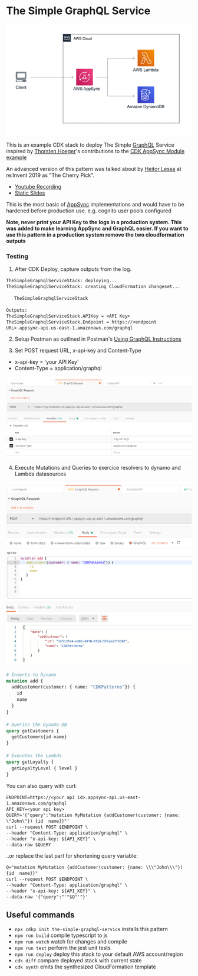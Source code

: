 # The Simple GraphQL Service

![architecture](img/architecture.png)

This is an example CDK stack to deploy The Simple [GraphQL](https://graphql.org/) Service inspired by [Thorsten Hoeger](https://twitter.com/hoegertn)'s contributions to the [CDK AppSync Module example]( https://docs.aws.amazon.com/cdk/api/latest/docs/aws-appsync-readme.html#usage-example)

An advanced version of this pattern was talked about by [Heitor Lessa](https://twitter.com/heitor_lessa) at re:Invent 2019 as "The Cherry Pick".

* [Youtube Recording](https://www.youtube.com/watch?v=9IYpGTS7Jy0)
* [Static Slides](https://d1.awsstatic.com/events/reinvent/2019/REPEAT_3_Serverless_architectural_patterns_and_best_practices_ARC307-R3.pdf)

This is the most basic of [AppSync](https://aws.amazon.com/appsync/) implementations and would have to be hardened before production use. e.g. cognito user pools configured

**Note, never print your API Key to the logs in a production system. This was added to make learning AppSync and GraphQL easier. If you want to use this pattern in a production system remove the two cloudformation outputs**

### Testing

1. After CDK Deploy, capture outputs from the log.

```text
TheSimpleGraphqlServiceStack: deploying...
TheSimpleGraphqlServiceStack: creating CloudFormation changeset...

   TheSimpleGraphqlServiceStack

Outputs:
TheSimpleGraphqlServiceStack.APIKey = <API Key>
TheSimpleGraphqlServiceStack.Endpoint = https://<endpoint URL>.appsync-api.us-east-1.amazonaws.com/graphql
```

2. Setup Postman as outlined in Postman's [Using GraphQL Instructions](https://learning.postman.com/docs/postman/sending-api-requests/graphql/)

3. Set POST request URL, x-api-key and Content-Type
* x-api-key = 'your API Key'
* Content-Type = application/graphql

![postman](img/postman-headers.png)

4. Execute Mutations and Queries to exercice resolvers to dynamo and Lambda datasources

![postman](img/postman-queries.png)

```graphql
# Inserts to Dynamo
mutation add {
  addCustomer(customer: { name: "CDKPatterns"}) {
    id
    name
  }
}

# Queries the Dynamo DB
query getCustomers {
  getCustomers{id name}
}

# Executes the Lambda
query getLoyalty {
  getLoyaltyLevel { level }
}
```

You can also query with curl:

```shell script
ENDPOINT=https://<your api id>.appsync-api.us-east-1.amazonaws.com/graphql
API_KEY=<your api key>
QUERY='{"query":"mutation MyMutation {addCustomer(customer: {name: \"John\"}) {id  name}}"'
curl --request POST $ENDPOINT \
--header "Content-Type: application/graphql" \
--header "x-api-key: ${API_KEY}" \
--data-raw $QUERY
 ```
..or replace the last part for shortening query variable:
```shell script
Q="mutation MyMutation {addCustomer(customer: {name: \\\"John\\\"}) {id  name}}"
curl --request POST $ENDPOINT \
--header "Content-Type: application/graphql" \
--header "x-api-key: ${API_KEY}" \
--data-raw '{"query":"'"$Q"'"}'
```


## Useful commands

 * `npx cdkp init the-simple-graphql-service`   installs this pattern
 * `npm run build`   compile typescript to js
 * `npm run watch`   watch for changes and compile
 * `npm run test`    perform the jest unit tests
 * `npm run deploy`  deploy this stack to your default AWS account/region
 * `cdk diff`        compare deployed stack with current state
 * `cdk synth`       emits the synthesized CloudFormation template
